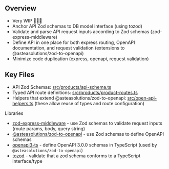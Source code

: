 ## Overview

- Very WIP 🚧👷‍♂️
- Anchor API Zod schemas to DB model interface (using tozod)
- Validate and parse API request inputs according to Zod schemas (zod-express-middleware)
- Define API in one place for both express routing, OpenAPI documentation, and request validation (extensions to @asteasolutions/zod-to-openapi)
- Minimize code duplication (express, openapi, request validation)

## Key Files
- API Zod Schemas: [src/products/api-schema.ts](src/products/api-schema.ts)
- Typed API route definitions: [src/products/product-routes.ts](src/products/product-routes.ts)
- Helpers that extend @asteasolutions/zod-to-openapi: [src/open-api-helpers.ts](src/open-api-helpers.ts) (these allow reuse of types and route configuration)


Libraries

- [zod-express-middleware](https://www.npmjs.com/package/zod-express-middleware) - use Zod schemas to validate request inputs (route params, body, query string)
- [@asteasolutions/zod-to-openapi](https://www.npmjs.com/package/@asteasolutions/zod-to-openapi) - use Zod schemas to define OpenAPI schemas
- [openapi3-ts](https://www.npmjs.com/package/openapi3-ts) - define OpenAPI 3.0.0 schemas in TypeScript (used by `@asteasolutions/zod-to-openapi`)
- [tozod](https://github.com/colinhacks/tozod) - validate that a zod schema conforms to a TypeScript interface/type
